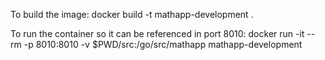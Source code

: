 To build the image:
docker build -t mathapp-development .

To run the container so it can be referenced in port 8010:
docker run -it --rm -p 8010:8010 -v $PWD/src:/go/src/mathapp mathapp-development

